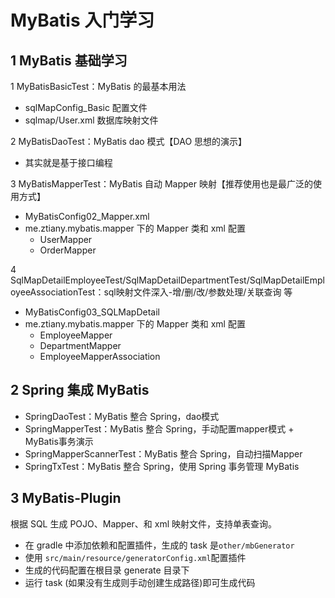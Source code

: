 # MyBatis 入门学习

## 1 MyBatis 基础学习

1 MyBatisBasicTest：MyBatis 的最基本用法

- sqlMapConfig_Basic 配置文件
- sqlmap/User.xml 数据库映射文件

2 MyBatisDaoTest：MyBatis dao 模式【DAO 思想的演示】

- 其实就是基于接口编程

3 MyBatisMapperTest：MyBatis 自动 Mapper 映射【推荐使用也是最广泛的使用方式】

- MyBatisConfig02_Mapper.xml
- me.ztiany.mybatis.mapper 下的 Mapper 类和 xml 配置
    - UserMapper
    - OrderMapper

4 SqlMapDetailEmployeeTest/SqlMapDetailDepartmentTest/SqlMapDetailEmployeeAssociationTest：sql映射文件深入-增/删/改/参数处理/关联查询 等

- MyBatisConfig03_SQLMapDetail
- me.ztiany.mybatis.mapper 下的 Mapper 类和 xml 配置
    - EmployeeMapper
    - DepartmentMapper
    - EmployeeMapperAssociation

## 2 Spring 集成 MyBatis

- SpringDaoTest：MyBatis 整合 Spring，dao模式
- SpringMapperTest：MyBatis 整合 Spring，手动配置mapper模式 + MyBatis事务演示
- SpringMapperScannerTest：MyBatis 整合 Spring，自动扫描Mapper
- SpringTxTest：MyBatis 整合 Spring，使用 Spring 事务管理 MyBatis

## 3 MyBatis-Plugin

根据 SQL 生成 POJO、Mapper、和 xml 映射文件，支持单表查询。

- 在 gradle 中添加依赖和配置插件，生成的 task 是`other/mbGenerator`
- 使用 `src/main/resource/generatorConfig.xml`配置插件
- 生成的代码配置在根目录 generate 目录下
- 运行 task (如果没有生成则手动创建生成路径)即可生成代码
